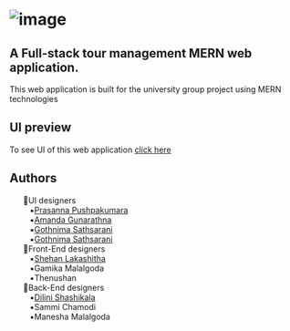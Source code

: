 # ![image](https://github.com/Shehan-lakshitha/Pearl/assets/90453471/f96df73c-bcd4-497f-ac06-97fb935ec552)
## A Full-stack tour management MERN web application.
This web application is built for the university group project using MERN technologies
## UI preview
To see UI of this web application <a href='https://www.figma.com/file/MWAtnF7IUG9oLpnxI89QuR/PEARL---UI-DESIGN?type=design&node-id=2%3A4&t=b3zIM2NBQ43Frl1j-1'>click here</a>
## Authors
<ul>
💠UI designers<br>
   &nbsp;&nbsp;&nbsp;▪️<a href=https://github.com/UGPPKumara>Prasanna Pushpakumara</a><br>
   &nbsp;&nbsp;&nbsp;▪️<a href=https://github.com/Amagunarathna>Amanda Gunarathna</a><br>
   &nbsp;&nbsp;&nbsp;▪️<a href=https://github.com/Gsathsarani>Gothnima Sathsarani</a><br>
   &nbsp;&nbsp;&nbsp;▪️<a href=https://github.com/morty167>Gothnima Sathsarani</a><br>
💠Front-End designers<br>
    &nbsp;&nbsp;&nbsp;▪️<a href=https://github.com/Shehan-Lakshitha>Shehan Lakashitha</a><br>
    &nbsp;&nbsp;&nbsp;▪️Gamika Malalgoda<br>
    &nbsp;&nbsp;&nbsp;▪️Thenushan<br>
💠Back-End designers<br>
   &nbsp;&nbsp;&nbsp;▪️<a href=https://github.com/Dilini-Shashikala-Gnanarathne>Dilini Shashikala</a><br>
   &nbsp;&nbsp;&nbsp;▪️Sammi Chamodi<br>
   &nbsp;&nbsp;&nbsp;▪️Manesha Malalgoda<br>


